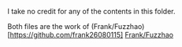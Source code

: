 I take no credit for any of the contents in this folder.

Both files are the work of (Frank/Fuzzhao)[https://github.com/frank26080115]
[Frank/Fuzzhao](https://github.com/frank26080115)
